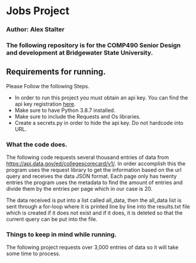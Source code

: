 # Jobs Project
### Author: Alex Stalter
### The following repository is for the COMP490 Senior Design and development at Bridgewater State University.

## Requirements for running.

Please Follow the following Steps.

- In order to run this project you must obtain an api key. You can find the api key registration [here](https://api.data.gov/signup/).
- Make sure to have Python 3.8.7 installed.
- Make sure to include the Requests and Os libraries.
- Create a secrets.py in order to hide the api key. Do not hardcode into URL.

### What the code does.

The following code requests several thousand entries of data from https://api.data.gov/ed/collegescorecard/v1/. In order
accomplish this the program uses the request library to get the information based on the url query and receives the data
JSON format. Each page only has twenty entries the program uses the metadata to find the amount of entries and divide
them by the entries per page which in our case is 20. 

The data received is put into a list called all_data, then the all_data list is sent through a for-loop where it is 
printed line by line into the results.txt file which is created if it does not exist and if it does, it is deleted so 
that the current query can be put into the file.  

### Things to keep in mind while running.

The following project requests over 3,000 entries of data so it will take some time to process.
